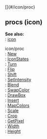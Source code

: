 []{#/icon/proc}    
## procs (icon)    
**See also:**    
:   [icon](/ref/icon/icon.md)    
<!-- -->    
icon/proc    
:   [New](/ref/icon/proc/New/New.md)    
:   [IconStates](/ref/icon/proc/IconStates/IconStates.md)    
:   [Turn](/ref/icon/proc/Turn/Turn.md)    
:   [Flip](/ref/icon/proc/Flip/Flip.md)    
:   [Shift](/ref/icon/proc/Shift/Shift.md)    
:   [SetIntensity](/ref/icon/proc/SetIntensity/SetIntensity.md)    
:   [Blend](/ref/icon/proc/Blend/Blend.md)    
:   [SwapColor](/ref/icon/proc/SwapColor/SwapColor.md)    
:   [DrawBox](/ref/icon/proc/DrawBox/DrawBox.md)    
:   [Insert](/ref/icon/proc/Insert/Insert.md)    
:   [MapColors](/ref/icon/proc/MapColors/MapColors.md)    
:   [Scale](/ref/icon/proc/Scale/Scale.md)    
:   [Crop](/ref/icon/proc/Crop/Crop.md)    
:   [GetPixel](/ref/icon/proc/GetPixel/GetPixel.md)    
:   [Width](/ref/icon/proc/Width/Width.md)    
:   [Height](/ref/icon/proc/Height/Height.md)  